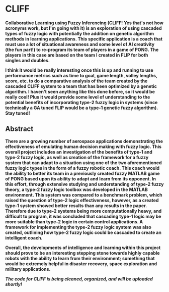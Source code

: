 # CLIFF

<b>Collaborative Learning using Fuzzy Inferencing (CLIFF! Yes that's not how acronyms work, but I'm going with it) is an exploration of using cascaded types of fuzzy logic with potentially the addition on genetic algorithm methods in learning applications. This specific application is a coach that must use a lot of situational awareness and some level of AI creativity (the fun part!) to re-program its team of players in a game of PONG. The players in this case are based on the team I created in FLIP for both singles and doubles.

I think it would be really interesting once this is up and running to use performance metrics such as time to goal, game length, volley lengths, score, etc. to do a comparative analysis of the team created by the cascaded CLIFF system to a team that has been optimized by a genetic algorithm. I haven't seen anything like this done before, so it would be really cool! Plus it would provide some level of understanding to the potential benefits of incorporating type-2 fuzzy logic in systems (since technically a GA tuned FLIP would be a type-1 genetic fuzzy algorithm). Stay tuned!

<h2>Abstract</h2>
There are a growing number of aerospace applications demonstrating the effectiveness of emulating human decision making with fuzzy logic. This overall project includes an investigation of the benefits of type-1 and type-2 fuzzy logic, as well as creation of the framework for a fuzzy system that can adapt to a situation using one of the two aforementioned fuzzy logic types in the form of a fuzzy robotic coach. This coach would the ability to better its team in a previously created fuzzy MATLAB game of PONG based upon its ability to adapt and learn from its opponent. In this effort, through extensive studying and understanding of type-2 fuzzy theory, a type-2 fuzzy logic toolbox was developed in the MATLAB environment. This system was compared to a benchmark problem, which raised the question of type-2 logic effectiveness, however, as a created type-1 system showed better results than any results in the paper. Therefore due to type-2 systems being more computationally heavy, and difficult to program, it was concluded that cascading type-1 logic may be more suitable than type-2 logic in certain control applications. A framework for implementing the type-2 fuzzy logic system was also created, outlining how type-2 fuzzy logic could be cascaded to create an intelligent coach. 

Overall, the developments of intelligence and learning within this project should prove to be an interesting stepping stone towards highly capable robots with the ability to learn from their environment; something that would be extremely helpful in disaster recovery, space exploration and military applications.


<i>The code for CLIFF is being cleaned, organized, and will be uploaded shortly!</i>
